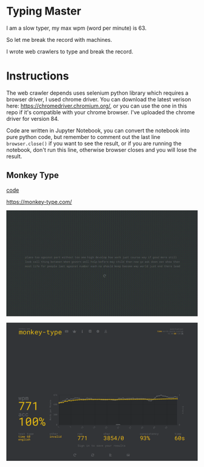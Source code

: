 # Typing Master

I am a slow typer, my max wpm (word per minute) is 63.

So let me break the record with machines.

I wrote web crawlers to type and break the record.

# Instructions

The web crawler depends uses selenium python library which requires a browser driver, I used chrome driver.
You can download the latest verison here: https://chromedriver.chromium.org/, or you can use the one in this repo if it's compatible with your chrome browser.
I've uploaded the chrome driver for version 84.

Code are written in Jupyter Notebook, you can convert the notebook into pure python code, but remember to comment out the last line `browser.close()` if you want to see the result, or if you are running the notebook, don't run this line, otherwise browser closes and you will lose the result. 


## Monkey Type

[code](./monkey-type.ipynb)

https://monkey-type.com/

![monkey-type](README.assets/monkey-type.gif)

![image-20200808014416218](README.assets/image-20200808014416218.png)

